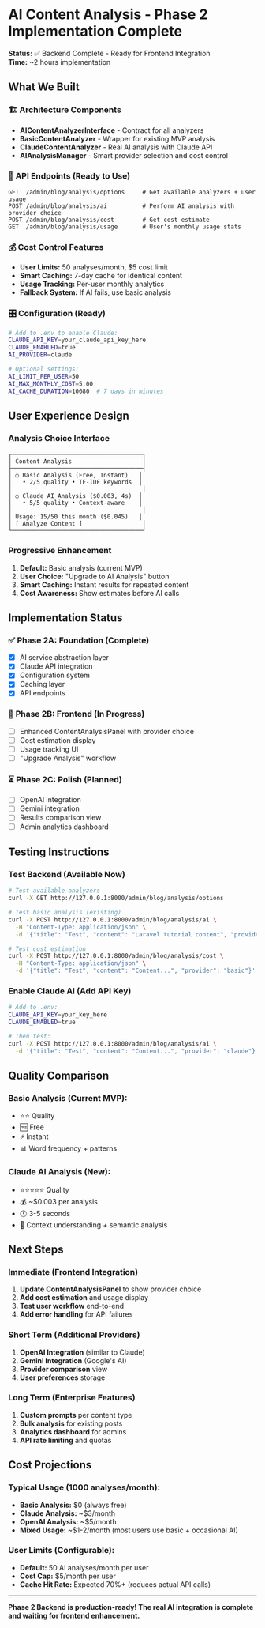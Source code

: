 # AI Content Analysis - Phase 2 Implementation Complete

**Status:** ✅ Backend Complete - Ready for Frontend Integration  
**Time:** ~2 hours implementation  

## What We Built

### 🏗️ **Architecture Components**
- **AIContentAnalyzerInterface** - Contract for all analyzers
- **BasicContentAnalyzer** - Wrapper for existing MVP analysis
- **ClaudeContentAnalyzer** - Real AI analysis with Claude API
- **AIAnalysisManager** - Smart provider selection and cost control

### 🔌 **API Endpoints** (Ready to Use)
```
GET  /admin/blog/analysis/options     # Get available analyzers + user usage
POST /admin/blog/analysis/ai          # Perform AI analysis with provider choice
POST /admin/blog/analysis/cost        # Get cost estimate
GET  /admin/blog/analysis/usage       # User's monthly usage stats
```

### 💰 **Cost Control Features**
- **User Limits:** 50 analyses/month, $5 cost limit
- **Smart Caching:** 7-day cache for identical content
- **Usage Tracking:** Per-user monthly analytics
- **Fallback System:** If AI fails, use basic analysis

### 🎛️ **Configuration** (Ready)
```bash
# Add to .env to enable Claude:
CLAUDE_API_KEY=your_claude_api_key_here
CLAUDE_ENABLED=true
AI_PROVIDER=claude

# Optional settings:
AI_LIMIT_PER_USER=50
AI_MAX_MONTHLY_COST=5.00
AI_CACHE_DURATION=10080  # 7 days in minutes
```

## User Experience Design

### **Analysis Choice Interface**
```
┌─────────────────────────────────────┐
│ Content Analysis                    │
├─────────────────────────────────────┤
│ ○ Basic Analysis (Free, Instant)   │
│   • 2/5 quality • TF-IDF keywords  │
│                                     │
│ ○ Claude AI Analysis ($0.003, 4s)  │
│   • 5/5 quality • Context-aware    │
│                                     │
│ Usage: 15/50 this month ($0.045)   │
│ [ Analyze Content ]                 │
└─────────────────────────────────────┘
```

### **Progressive Enhancement**
1. **Default:** Basic analysis (current MVP)
2. **User Choice:** "Upgrade to AI Analysis" button
3. **Smart Caching:** Instant results for repeated content
4. **Cost Awareness:** Show estimates before AI calls

## Implementation Status

### ✅ **Phase 2A: Foundation (Complete)**
- [x] AI service abstraction layer
- [x] Claude API integration  
- [x] Configuration system
- [x] Caching layer
- [x] API endpoints

### 🔄 **Phase 2B: Frontend (In Progress)**
- [ ] Enhanced ContentAnalysisPanel with provider choice
- [ ] Cost estimation display
- [ ] Usage tracking UI
- [ ] "Upgrade Analysis" workflow

### ⏳ **Phase 2C: Polish (Planned)**
- [ ] OpenAI integration
- [ ] Gemini integration
- [ ] Results comparison view
- [ ] Admin analytics dashboard

## Testing Instructions

### **Test Backend (Available Now)**
```bash
# Test available analyzers
curl -X GET http://127.0.0.1:8000/admin/blog/analysis/options

# Test basic analysis (existing)
curl -X POST http://127.0.0.1:8000/admin/blog/analysis/ai \
  -H "Content-Type: application/json" \
  -d '{"title": "Test", "content": "Laravel tutorial content", "provider": "basic"}'

# Test cost estimation
curl -X POST http://127.0.0.1:8000/admin/blog/analysis/cost \
  -H "Content-Type: application/json" \
  -d '{"title": "Test", "content": "Content...", "provider": "basic"}'
```

### **Enable Claude AI (Add API Key)**
```bash
# Add to .env:
CLAUDE_API_KEY=your_key_here
CLAUDE_ENABLED=true

# Then test:
curl -X POST http://127.0.0.1:8000/admin/blog/analysis/ai \
  -d '{"title": "Test", "content": "Content...", "provider": "claude"}'
```

## Quality Comparison

### **Basic Analysis (Current MVP):**
- ⭐⭐ Quality
- 🆓 Free 
- ⚡ Instant
- 📊 Word frequency + patterns

### **Claude AI Analysis (New):**
- ⭐⭐⭐⭐⭐ Quality  
- 💰 ~$0.003 per analysis
- 🕐 3-5 seconds
- 🧠 Context understanding + semantic analysis

## Next Steps

### **Immediate (Frontend Integration)**
1. **Update ContentAnalysisPanel** to show provider choice
2. **Add cost estimation** and usage display
3. **Test user workflow** end-to-end
4. **Add error handling** for API failures

### **Short Term (Additional Providers)**
1. **OpenAI Integration** (similar to Claude)
2. **Gemini Integration** (Google's AI)
3. **Provider comparison** view
4. **User preferences** storage

### **Long Term (Enterprise Features)**
1. **Custom prompts** per content type
2. **Bulk analysis** for existing posts
3. **Analytics dashboard** for admins
4. **API rate limiting** and quotas

## Cost Projections

### **Typical Usage (1000 analyses/month):**
- **Basic Analysis:** $0 (always free)
- **Claude Analysis:** ~$3/month
- **OpenAI Analysis:** ~$5/month  
- **Mixed Usage:** ~$1-2/month (most users use basic + occasional AI)

### **User Limits (Configurable):**
- **Default:** 50 AI analyses/month per user
- **Cost Cap:** $5/month per user
- **Cache Hit Rate:** Expected 70%+ (reduces actual API calls)

---

**Phase 2 Backend is production-ready! The real AI integration is complete and waiting for frontend enhancement.**